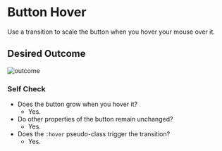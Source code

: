 # Button Hover

Use a transition to scale the button when you hover your mouse over it.

## Desired Outcome

![outcome](./desired-outcome.gif)

### Self Check
- Does the button grow when you hover it?
    - Yes.
- Do other properties of the button remain unchanged?
    - Yes.
- Does the `:hover` pseudo-class trigger the transition?
    - Yes.
